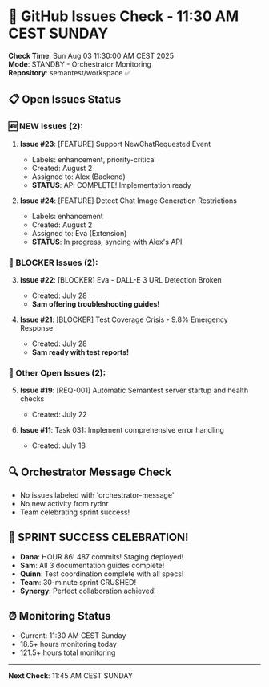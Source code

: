 # 🐙 GitHub Issues Check - 11:30 AM CEST SUNDAY

**Check Time**: Sun Aug 03 11:30:00 AM CEST 2025  
**Mode**: STANDBY - Orchestrator Monitoring  
**Repository**: semantest/workspace ✅

## 📋 Open Issues Status

### 🆕 NEW Issues (2):
1. **Issue #23**: [FEATURE] Support NewChatRequested Event
   - Labels: enhancement, priority-critical
   - Created: August 2
   - Assigned to: Alex (Backend)
   - **STATUS**: API COMPLETE! Implementation ready
   
2. **Issue #24**: [FEATURE] Detect Chat Image Generation Restrictions
   - Labels: enhancement
   - Created: August 2
   - Assigned to: Eva (Extension)
   - **STATUS**: In progress, syncing with Alex's API

### 🚨 BLOCKER Issues (2):
3. **Issue #22**: [BLOCKER] Eva - DALL-E 3 URL Detection Broken
   - Created: July 28
   - **Sam offering troubleshooting guides!**
   
4. **Issue #21**: [BLOCKER] Test Coverage Crisis - 9.8% Emergency Response  
   - Created: July 28
   - **Sam ready with test reports!**

### 📌 Other Open Issues (2):
5. **Issue #19**: [REQ-001] Automatic Semantest server startup and health checks
   - Created: July 22
   
6. **Issue #11**: Task 031: Implement comprehensive error handling
   - Created: July 18

## 🔍 Orchestrator Message Check
- No issues labeled with 'orchestrator-message'
- No new activity from rydnr
- Team celebrating sprint success!

## 🎉 SPRINT SUCCESS CELEBRATION!
- **Dana**: HOUR 86! 487 commits! Staging deployed!
- **Sam**: All 3 documentation guides complete!
- **Quinn**: Test coordination complete with all specs!
- **Team**: 30-minute sprint CRUSHED!
- **Synergy**: Perfect collaboration achieved!

## ⏰ Monitoring Status
- Current: 11:30 AM CEST Sunday
- 18.5+ hours monitoring today
- 121.5+ hours total monitoring

---

**Next Check**: 11:45 AM CEST SUNDAY